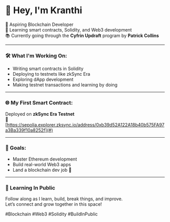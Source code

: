 # 👋 Hey, I'm Kranthi

🚀 Aspiring Blockchain Developer  
🧱 Learning smart contracts, Solidity, and Web3 development  
📚 Currently going through the **Cyfrin Updraft** program by **Patrick Collins**

---

### 🛠️ What I'm Working On:
- Writing smart contracts in Solidity
- Deploying to testnets like zkSync Era
- Exploring dApp development
- Making testnet transactions and learning by doing

---

### 🌐 My First Smart Contract:
Deployed on **zkSync Era Testnet**  
🔗 [https://sepolia.explorer.zksync.io/address/0xb39d52A122A18b40b575FA97a3Ba339f10a8252f](#) 

---

### 📌 Goals:
- Master Ethereum development
- Build real-world Web3 apps
- Land a blockchain dev job 💼

---

### 🧠 Learning In Public
Follow along as I learn, build, break things, and improve.  
Let’s connect and grow together in this space!

#Blockchain #Web3 #Solidity #BuildInPublic

